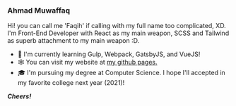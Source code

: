 ### Ahmad Muwaffaq

Hi! you can call me 'Faqih' if calling with my full name too complicated, XD. I'm Front-End Developer with React as my main weapon, SCSS and Tailwind as superb attachment to my main weapon :D.

- 🌱 I'm currently learning Gulp, Webpack, GatsbyJS, and VueJS!
- 🕸 You can visit my website at <a href="https://mupinnn.github.io/" rel="noopener noreferrer" target="_blank">my github pages.</a>
- 🎓 I'm pursuing my degree at Computer Science. I hope I'll accepted in my favorite college next year (2021)!

***Cheers!***